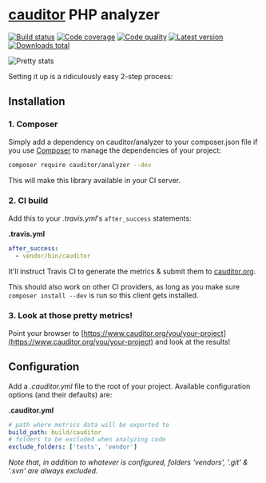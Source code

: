 # [cauditor](https://www.cauditor.org) PHP analyzer

[![Build status](https://api.travis-ci.org/cauditor/analyzer.svg?branch=master)](https://travis-ci.org/cauditor/analyzer)
[![Code coverage](http://img.shields.io/codecov/c/github/cauditor/analyzer.svg)](https://codecov.io/github/cauditor/analyzer)
[![Code quality](http://img.shields.io/scrutinizer/g/cauditor/analyzer.svg)](https://scrutinizer-ci.com/g/cauditor/analyzer)
[![Latest version](http://img.shields.io/packagist/v/cauditor/analyzer.svg)](https://packagist.org/packages/cauditor/analyzer)
[![Downloads total](http://img.shields.io/packagist/dt/cauditor/analyzer.svg)](https://packagist.org/packages/cauditor/analyzer)


![Pretty stats](https://www.cauditor.org/assets/img/banner.png)


Setting it up is a ridiculously easy 2-step process:


## Installation

### 1. Composer

Simply add a dependency on cauditor/analyzer to your composer.json file
if you use [Composer](https://getcomposer.org/) to manage the dependencies of
your project:

```sh
composer require cauditor/analyzer --dev
```

This will make this library available in your CI server.


### 2. CI build

Add this to your *.travis.yml*'s `after_success` statements:

**.travis.yml**
```yml
after_success:
  - vendor/bin/cauditor
```

It'll instruct Travis CI to generate the metrics & submit them to [cauditor.org](https://www.cauditor.org).

This should also work on other CI providers, as long as you make sure
`composer install --dev` is run so this client gets installed.


### 3. Look at those pretty metrics!

Point your browser to [https://www.cauditor.org/you/your-project](https://www.cauditor.org/you/your-project)
and look at the results!


## Configuration

Add a *.cauditor.yml* file to the root of your project. Available configuration
options (and their defaults) are:


**.cauditor.yml**
```yml
# path where metrics data will be exported to
build_path: build/cauditor
# folders to be excluded when analyzing code
exclude_folders: ['tests', 'vendor']
```

*Note that, in addition to whatever is configured, folders 'vendors', '.git' &
'.svn' are always excluded.*
